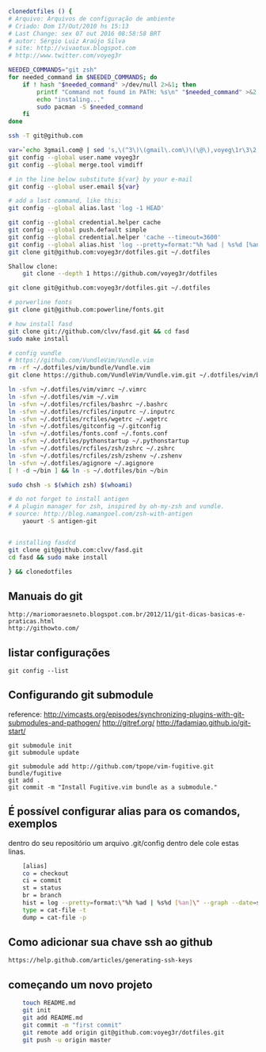 
```bash
clonedotfiles () {
# Arquivo: Arquivos de configuração de ambiente
# Criado: Dom 17/Out/2010 hs 15:13
# Last Change: sex 07 out 2016 08:58:58 BRT
# autor: Sérgio Luiz Araújo Silva
# site: http://vivaotux.blogspot.com
# http://www.twitter.com/voyeg3r

NEEDED_COMMANDS="git zsh"
for needed_command in $NEEDED_COMMANDS; do
    if ! hash "$needed_command" >/dev/null 2>&1; then
        printf "Command not found in PATH: %s\n" "$needed_command" >&2
        echo "instaling..."
        sudo pacman -S $needed_command
    fi
done

ssh -T git@github.com

var=`echo 3gmail.com@ | sed 's,\(^3\)\(gmail\.com\)\(\@\),voyeg\1r\3\2,g'`
git config --global user.name voyeg3r
git config --global merge.tool vimdiff

# in the line below substitute ${var} by your e-mail
git config --global user.email ${var}

# add a last command, like this:
git config --global alias.last 'log -1 HEAD'

git config --global credential.helper cache
git config --global push.default simple
git config --global credential.helper 'cache --timeout=3600'
git config --global alias.hist 'log --pretty=format:"%h %ad | %s%d [%an]" --graph --date=short'
git clone git@github.com:voyeg3r/dotfiles.git ~/.dotfiles

Shallow clone:
    git clone --depth 1 https://github.com/voyeg3r/dotfiles

git clone git@github.com:voyeg3r/dotfiles.git ~/.dotfiles

# porwerline fonts
git clone git@github.com:powerline/fonts.git

# how install fasd
git clone git://github.com/clvv/fasd.git && cd fasd
sudo make install

# config vundle
# https://github.com/VundleVim/Vundle.vim
rm -rf ~/.dotfiles/vim/bundle/Vundle.vim
git clone https://github.com/VundleVim/Vundle.vim.git ~/.dotfiles/vim/bundle/Vundle.vim

ln -sfvn ~/.dotfiles/vim/vimrc ~/.vimrc
ln -sfvn ~/.dotfiles/vim ~/.vim
ln -sfvn ~/.dotfiles/rcfiles/bashrc ~/.bashrc
ln -sfvn ~/.dotfiles/rcfiles/inputrc ~/.inputrc
ln -sfvn ~/.dotfiles/rcfiles/wgetrc ~/.wgetrc
ln -sfvn ~/.dotfiles/gitconfig ~/.gitconfig
ln -sfvn ~/.dotfiles/fonts.conf ~/.fonts.conf
ln -sfvn ~/.dotfiles/pythonstartup ~/.pythonstartup
ln -sfvn ~/.dotfiles/rcfiles/zsh/zshrc ~/.zshrc
ln -sfvn ~/.dotfiles/rcfiles/zsh/zshenv ~/.zshenv
ln -sfvn ~/.dotfiles/agignore ~/.agignore
[ ! -d ~/bin ] && ln -s ~/.dotfiles/bin ~/bin

sudo chsh -s $(which zsh) $(whoami)

# do not forget to install antigen
# A plugin manager for zsh, inspired by oh-my-zsh and vundle.
# source: http://blog.namangoel.com/zsh-with-antigen
    yaourt -S antigen-git


# installing fasdcd
git clone git@github.com:clvv/fasd.git
cd fasd && sudo make install

} && clonedotfiles
```

## Manuais do git

	http://mariomoraesneto.blogspot.com.br/2012/11/git-dicas-basicas-e-praticas.html
	http://githowto.com/

## listar configurações

	git config --list

## Configurando git submodule

reference: http://vimcasts.org/episodes/synchronizing-plugins-with-git-submodules-and-pathogen/
http://gitref.org/
http://fadamiao.github.io/git-start/

    git submodule init
    git submodule update

	git submodule add http://github.com/tpope/vim-fugitive.git bundle/fugitive
	git add .
	git commit -m "Install Fugitive.vim bundle as a submodule."

## É possível configurar alias para os comandos, exemplos


dentro do seu repositório um arquivo .git/config
dentro dele cole estas linas.

```bash
	[alias]
	co = checkout
	ci = commit
	st = status
	br = branch
	hist = log --pretty=format:\"%h %ad | %s%d [%an]\" --graph --date=short
	type = cat-file -t
	dump = cat-file -p
```

## Como adicionar sua chave ssh ao github


	https://help.github.com/articles/generating-ssh-keys

##  começando um novo projeto

```bash
	touch README.md
	git init
	git add README.md
	git commit -m "first commit"
	git remote add origin git@github.com:voyeg3r/dotfiles.git
	git push -u origin master
```
